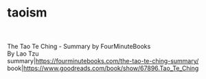 # taoism<br><br>

The Tao Te Ching - Summary by FourMinuteBooks<br>By Lao Tzu<br>summary|https://fourminutebooks.com/the-tao-te-ching-summary/<br>book|https://www.goodreads.com/book/show/67896.Tao_Te_Ching<br><br>
